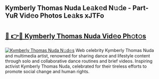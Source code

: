 ## Kymberly Thomas Nuda Le𝚊k𝚎d N𝚞𝚍e - Part-YuR Vid𝚎o Photos Le𝚊ks xJTFo

# <h2><a href="http://fbbxm0.evod.top/?m=Kymberly+Thomas+Nuda">🔗 👉🔴 Kymberly Thomas Nuda Vid𝚎o Ph𝚘t𝚘s</a></h2>

[![Kymberly Thomas Nuda N𝚞d𝚎s](https://i.imgur.com/8V9OHl7.gif)](http://fbbxm0.evod.top/?m=Kymberly+Thomas+Nuda)
Web celebrity Kymberly Thomas Nuda and multimedia artist, renowned for sharing dance and lifestyle content through solo and collaborative dance routines and brief videos. Inspiring activist Kymberly Thomas Nuda, celebrated for their tireless efforts to promote social change and human rights. 
